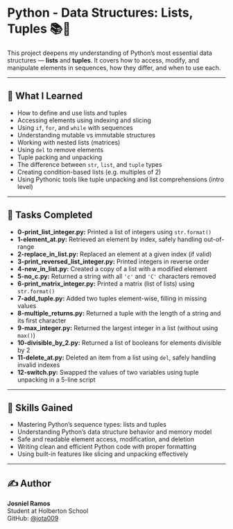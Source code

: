 # Python - Data Structures: Lists, Tuples 📚🐍

This project deepens my understanding of Python’s most essential data structures — **lists** and **tuples**. It covers how to access, modify, and manipulate elements in sequences, how they differ, and when to use each.

---

## 📘 What I Learned

- How to define and use lists and tuples
- Accessing elements using indexing and slicing
- Using `if`, `for`, and `while` with sequences
- Understanding mutable vs immutable structures
- Working with nested lists (matrices)
- Using `del` to remove elements
- Tuple packing and unpacking
- The difference between `str`, `list`, and `tuple` types
- Creating condition-based lists (e.g. multiples of 2)
- Using Pythonic tools like tuple unpacking and list comprehensions (intro level)

---

## 📂 Tasks Completed

- **0-print_list_integer.py:** Printed a list of integers using `str.format()`
- **1-element_at.py:** Retrieved an element by index, safely handling out-of-range
- **2-replace_in_list.py:** Replaced an element at a given index (if valid)
- **3-print_reversed_list_integer.py:** Printed integers in reverse order
- **4-new_in_list.py:** Created a copy of a list with a modified element
- **5-no_c.py:** Returned a string with all `'c'` and `'C'` characters removed
- **6-print_matrix_integer.py:** Printed a matrix (list of lists) using `str.format()`
- **7-add_tuple.py:** Added two tuples element-wise, filling in missing values
- **8-multiple_returns.py:** Returned a tuple with the length of a string and its first character
- **9-max_integer.py:** Returned the largest integer in a list (without using `max()`)
- **10-divisible_by_2.py:** Returned a list of booleans for elements divisible by 2
- **11-delete_at.py:** Deleted an item from a list using `del`, safely handling invalid indexes
- **12-switch.py:** Swapped the values of two variables using tuple unpacking in a 5-line script

---

## 🧠 Skills Gained

- Mastering Python’s sequence types: lists and tuples
- Understanding Python’s data structure behavior and memory model
- Safe and readable element access, modification, and deletion
- Writing clean and efficient Python code with proper formatting
- Using built-in features like slicing and unpacking effectively

---

## ✍️ Author

**Josniel Ramos**  
Student at Holberton School  
GitHub: [@jota009](https://github.com/jota009)
